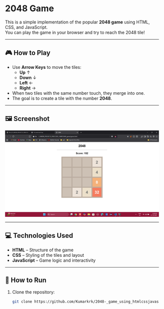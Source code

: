 # 2048 Game

This is a simple implementation of the popular **2048 game** using HTML, CSS, and JavaScript.  
You can play the game in your browser and try to reach the 2048 tile!

---

## 🎮 How to Play

- Use **Arrow Keys** to move the tiles:
  - **Up** ↑  
  - **Down** ↓  
  - **Left** ←  
  - **Right** →  
- When two tiles with the same number touch, they merge into one.  
- The goal is to create a tile with the number **2048**.  

---

## 🖼 Screenshot

![2048 Game](images/Screenshot%20(204).png)

---

## 💻 Technologies Used

- **HTML** – Structure of the game  
- **CSS** – Styling of the tiles and layout  
- **JavaScript** – Game logic and interactivity  

---

## 🚀 How to Run

1. Clone the repository:
   ```bash
   git clone https://github.com/Kumarkrk/2048-_game_using_htmlcssjavascript.git
